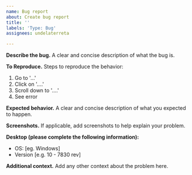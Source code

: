 ```yaml
---
name: Bug report
about: Create bug report
title: ''
labels: 'Type: Bug'
assignees: undelaterreta

---
```


**Describe the bug.**
A clear and concise description of what the bug is.

**To Reproduce.**
Steps to reproduce the behavior:
1. Go to '...'
2. Click on '....'
3. Scroll down to '....'
4. See error

**Expected behavior.**
A clear and concise description of what you expected to happen.

**Screenshots.**
If applicable, add screenshots to help explain your problem.

**Desktop (please complete the following information):**
 - OS: [eg. Windows]
 - Version [e.g. 10 - 7830 rev]

**Additional context.**
Add any other context about the problem here.

